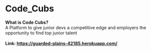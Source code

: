 # Code_Cubs
 <b> What is Code Cubs?</b>
 <br>
 A Platform to give junior devs a competitive edge and employers the opportunity to find top junior talent
 <br>
 <br>
 <b> Link: https://guarded-plains-42185.herokuapp.com/ </b>
